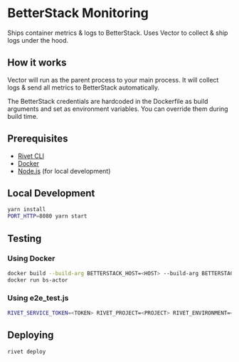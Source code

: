 # BetterStack Monitoring

Ships container metrics & logs to BetterStack. Uses Vector to collect & ship logs under the hood.

## How it works

Vector will run as the parent process to your main process. It will collect logs & send all metrics to BetterStack automatically.

The BetterStack credentials are hardcoded in the Dockerfile as build arguments and set as environment variables. You can override them during build time.

## Prerequisites

- [Rivet CLI](https://rivet.gg/docs/setup)
- [Docker](https://docs.docker.com/desktop/)
- [Node.js](https://nodejs.org/) (for local development)

## Local Development

```sh
yarn install
PORT_HTTP=8080 yarn start
```

## Testing

### Using Docker

```sh
docker build --build-arg BETTERSTACK_HOST=<HOST> --build-arg BETTERSTACK_TOKEN=<TOKEN> -t bs-actor .
docker run bs-actor
```

### Using e2e_test.js

```sh
RIVET_SERVICE_TOKEN=<TOKEN> RIVET_PROJECT=<PROJECT> RIVET_ENVIRONMENT=<ENV> yarn test
```

## Deploying

```sh
rivet deploy
```


